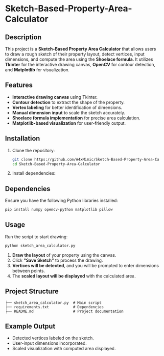 # Sketch-Based-Property-Area-Calculator

## Description
This project is a **Sketch-Based Property Area Calculator** that allows users to draw a rough sketch of their property layout, detect vertices, input dimensions, and compute the area using the **Shoelace formula**. It utilizes **Tkinter** for the interactive drawing canvas, **OpenCV** for contour detection, and **Matplotlib** for visualization.

## Features
- **Interactive drawing canvas** using Tkinter.
- **Contour detection** to extract the shape of the property.
- **Vertex labeling** for better identification of dimensions.
- **Manual dimension input** to scale the sketch accurately.
- **Shoelace formula implementation** for precise area calculation.
- **Matplotlib-based visualization** for user-friendly output.

## Installation
1. Clone the repository:
   ```sh
   git clone https://github.com/A4xMimic/Sketch-Based-Property-Area-Calculator.git
   cd Sketch-Based-Property-Area-Calculator
   ```
2. Install dependencies:

## Dependencies
Ensure you have the following Python libraries installed:
```sh
pip install numpy opencv-python matplotlib pillow
```

## Usage
Run the script to start drawing:
```sh
python sketch_area_calculator.py
```
1. **Draw the layout** of your property using the canvas.
2. Click **"Save Sketch"** to process the drawing.
3. **Vertices will be detected**, and you will be prompted to enter dimensions between points.
4. The **scaled layout will be displayed** with the calculated area.

## Project Structure
```
├── sketch_area_calculator.py  # Main script
├── requirements.txt           # Dependencies
├── README.md                  # Project documentation
```

## Example Output
- Detected vertices labeled on the sketch.
- User-input dimensions incorporated.
- Scaled visualization with computed area displayed.



